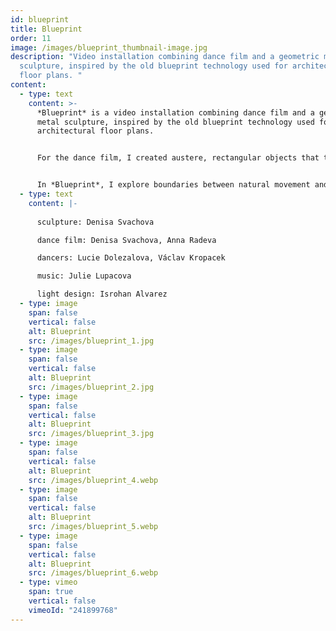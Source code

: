 ```yaml
---
id: blueprint
title: Blueprint
order: 11
image: /images/blueprint_thumbnail-image.jpg
description: "Video installation combining dance film and a geometric metal
  sculpture, inspired by the old blueprint technology used for architectural
  floor plans. "
content:
  - type: text
    content: >-
      *Blueprint* is a video installation combining dance film and a geometric
      metal sculpture, inspired by the old blueprint technology used for
      architectural floor plans.


      For the dance film, I created austere, rectangular objects that the dancers were instructed to mirror. The movements gradually transformed, and through their actions, they not only responded to the sculptures but also, in turn, created new objects in the video. Dancers were given simple yet complex instructions to emphasize the limitations and imperfections of the human body.


      In *Blueprint*, I explore boundaries between natural movement and dance, and the nuances of how we define them. What differentiates a dancing step from walking? Where does the natural gesture end and the pose begin? Does it all depend on perspective? These questions were central to the creation of the video, which I presented as part of the *Observer’s Anamnesis* exhibition at the Colloredo-Mansfeld Palace and part of the *This Very Minute, Right Now, Today* exhibition at AMU Gallery both in Prague, Czech Republic in 2017.
  - type: text
    content: |-
      
      sculpture: Denisa Svachova

      dance film: Denisa Svachova, Anna Radeva

      dancers: Lucie Dolezalova, Václav Kropacek

      music: Julie Lupacova

      light design: Isrohan Alvarez
  - type: image
    span: false
    vertical: false
    alt: Blueprint
    src: /images/blueprint_1.jpg
  - type: image
    span: false
    vertical: false
    alt: Blueprint
    src: /images/blueprint_2.jpg
  - type: image
    span: false
    vertical: false
    alt: Blueprint
    src: /images/blueprint_3.jpg
  - type: image
    span: false
    vertical: false
    alt: Blueprint
    src: /images/blueprint_4.webp
  - type: image
    span: false
    vertical: false
    alt: Blueprint
    src: /images/blueprint_5.webp
  - type: image
    span: false
    vertical: false
    alt: Blueprint
    src: /images/blueprint_6.webp
  - type: vimeo
    span: true
    vertical: false
    vimeoId: "241899768"
---
```

